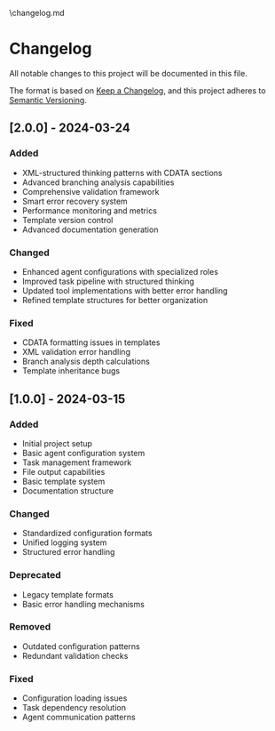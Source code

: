 \changelog.md
# Changelog

All notable changes to this project will be documented in this file.

The format is based on [Keep a Changelog](https://keepachangelog.com/en/1.0.0/),
and this project adheres to [Semantic Versioning](https://semver.org/spec/v2.0.0.html).

## [2.0.0] - 2024-03-24

### Added

- XML-structured thinking patterns with CDATA sections
- Advanced branching analysis capabilities
- Comprehensive validation framework
- Smart error recovery system
- Performance monitoring and metrics
- Template version control
- Advanced documentation generation

### Changed

- Enhanced agent configurations with specialized roles
- Improved task pipeline with structured thinking
- Updated tool implementations with better error handling
- Refined template structures for better organization

### Fixed

- CDATA formatting issues in templates
- XML validation error handling
- Branch analysis depth calculations
- Template inheritance bugs

## [1.0.0] - 2024-03-15

### Added

- Initial project setup
- Basic agent configuration system
- Task management framework
- File output capabilities
- Basic template system
- Documentation structure

### Changed

- Standardized configuration formats
- Unified logging system
- Structured error handling

### Deprecated

- Legacy template formats
- Basic error handling mechanisms

### Removed

- Outdated configuration patterns
- Redundant validation checks

### Fixed

- Configuration loading issues
- Task dependency resolution
- Agent communication patterns